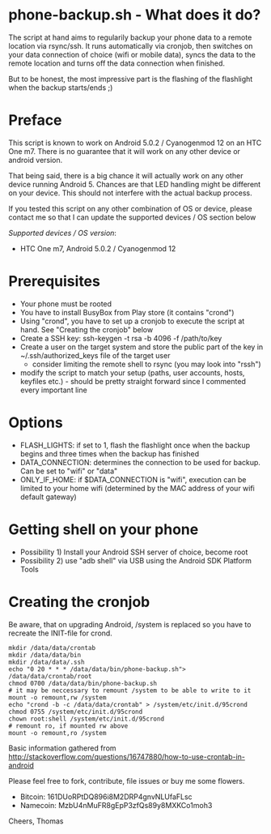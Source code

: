 phone-backup.sh - What does it do?
=======

The script at hand aims to regularily backup your phone data to a remote location via rsync/ssh. It runs automatically via cronjob, then switches on your data connection of choice (wifi or mobile data), syncs the data to the remote location and turns off the data connection when finished.

But to be honest, the most impressive part is the flashing of the flashlight when the backup starts/ends ;)

Preface
=======

This script is known to work on Android 5.0.2 / Cyanogenmod 12 on an HTC One m7. There is no guarantee that it will work on any other device or android version.

That being said, there is a big chance it will actually work on any other device running Android 5. Chances are that LED handling might be different on your device. This should not interfere with the actual backup process.

If you tested this script on any other combination of OS or device, please contact me so that I can update the supported devices / OS section below

*Supported devices / OS version*:
  * HTC One m7, Android 5.0.2 / Cyanogenmod 12

Prerequisites
=======

  * Your phone must be rooted
  * You have to install BusyBox from Play store (it contains "crond")
  * Using "crond", you have to set up a cronjob to execute the script at hand. See "Creating the cronjob" below
  * Create a SSH key: ssh-keygen -t rsa -b 4096 -f /path/to/key
  * Create a user on the target system and store the public part of the key in ~/.ssh/authorized_keys file of the target user
    * consider limiting the remote shell to rsync (you may look into "rssh")
  * modify the script to match your setup (paths, user accounts, hosts, keyfiles etc.) - should be pretty straight forward since I commented every important line

Options
=======

  * FLASH_LIGHTS: if set to 1, flash the flashlight once when the backup begins and three times when the backup has finished
  * DATA_CONNECTION: determines the connection to be used for backup. Can be set to "wifi" or "data"
  * ONLY_IF_HOME: if $DATA_CONNECTION is "wifi", execution can be limited to your home wifi (determined by the MAC address of your wifi default gateway)

Getting shell on your phone
=======

  * Possibility 1) Install your Android SSH server of choice, become root
  * Possibility 2) use "adb shell" via USB using the Android SDK Platform Tools
  

Creating the cronjob
=======

Be aware, that on upgrading Android, /system is replaced so you have to recreate the INIT-file for crond.

    mkdir /data/data/crontab
    mkdir /data/data/bin
    mkdir /data/data/.ssh
    echo "0 20 * * * /data/data/bin/phone-backup.sh"> /data/data/crontab/root
    chmod 0700 /data/data/bin/phone-backup.sh
    # it may be neccessary to remount /system to be able to write to it
    mount -o remount,rw /system
    echo "crond -b -c /data/data/crontab" > /system/etc/init.d/95crond
    chmod 0755 /system/etc/init.d/95crond
    chown root:shell /system/etc/init.d/95crond
    # remount ro, if mounted rw above
    mount -o remount,ro /system

Basic information gathered from http://stackoverflow.com/questions/16747880/how-to-use-crontab-in-android

Please feel free to fork, contribute, file issues or buy me some flowers.

* Bitcoin: 161DUoRPtDQ896i8M2DRP4gnvNLUfaFLsc
* Namecoin: MzbU4nMuFR8gEpP3zfQs89y8MXKCo1moh3

Cheers, Thomas

